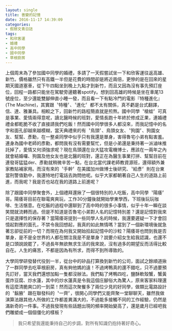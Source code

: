 ```yaml
---
layout: single
title: 善變的記憶
date: 2016-11-17 14:39:09
categories:
- 假掰文青日誌
tags:
- 和欣客運
- 婚禮
- 高中同學
- 國中同學
- 草根廚房
---
```


上個周末為了參加國中同學的婚禮，多請了一天假嘗試坐一下和欣客運往返高雄、新竹。價格雖然只有高鐵一半但是花費的時間卻是將近兩倍，更慘的是在回來的星期天國道塞車，從下午四點坐到晚上九點才到新竹，而且又因為沒有事先預訂座位，回程一路都只能坐在駕駛旁邊聽著spotify。想到回高雄的時候是坐在車尾13號座位，至少還能雙腳伸直小睡一發，而且看一下有點冷門的電影『特種進化』(The Machine)，其實跟〝特種〞、〝進化〞都不太有關係，真不虧是台式翻譯，信、達、雅兼具。相較之下，回新竹的路程簡直就是煎熬。國中同學〝槍蛙〞可真是事業、愛情兩得意呢，讀北醫時候的班對，愛情長跑十年終於修成正果，連婚禮禮金都乾脆不收了直接請我們吃飯！然而國中同學很多人都沒來，而我記憶中的名字和面孔卻越來越模糊，當天典禮來的有〝鳥頭〞、鳥頭女友、〝狗園〞、狗園女友、幫幫、彥勳，在一整桌同學中似乎只有我還是單身，害得魯宅小弟有點害羞。連身為國中老師的彥勳，都問我有沒有需要幫忙，但是小弟還是秉持著一派滷味推託掉了，愛情又何須強求呢？現在鳥頭還在台大猛攻電機博士，應該在一兩年之內就會結婚囉、狗園及他女友也是北醫的班對，還正在為醫生事業打拼、幫幫目前在連發哥猛猛der、彥勳就稍微辛苦一點，在台北當代課老師教資源班，還得額外兼家教貼補家用。而沒有來的〝手幹〞在美國加州做博士後研究、〝給彥〞則在台東當刑警值勤中，我還特地打電話去詢問他呢。似乎大家都朝著自己人生的道路上前進，而我呢？我是否也站在我的道路上前進呢？

除了跟國中同學聚會外，上個禮拜還揪了一個很特別的人吃飯，高中同學〝陽痿〞哥。陽痿哥目前在聯電爽爽玩，工作30分鐘後就開始學東學西，下班後玩玩咖啡、生活愜意。在吃飯的過程中還聊到了高中時的很多小事情，似乎十年一瞬在談笑間就流轉而過。但是不知道是否魯宅小弟對人名的記憶特別差？還是記憶對我來只是選擇性的保存著？當陽痿哥提到一些同學人名的時候，我還要遲疑一下才會回憶起對應的面孔，不禁令我回想起，我真的如此無情嗎？當到了一個新環境後就急著忘卻從前的一切？而現在為何我又開始拾起記憶中的沙粒？陽痿哥也問到我是否單身，是不是全世界的人都在關注我是不是單身？說要介紹女生給我認識，也還不是口頭說說罷了，不過長年無欲無求生活的我來說，沒有過多的期望反而活得比較自在。人生的痛苦，不都是因為有所求，而得不到所導致的。

大學同學研發替代役到一半，從台中的矽品打算換到新竹的公司，面試之餘順道揪了一群同學去吃草根廚房，真有夠他媽的遠！不過烤鴨真的還不錯吃，只不過要預先訂好，當天我們還想加點一隻都沒辦法。我們點了烤鴨四吃，鹽酥軟殼蟹，蟹黃蛋炸豆腐、炒水蓮，其中的炒水蓮真是令我這個庄腳俗大為驚人，原來客家料理還有這麼清脆爽口的一到菜！然而這次聚餐多了兩位少見的好同學，做類比電路設計的〝鬍腋〞跟在聯發科的〝一齊〞，很開心同學們又能齊聚一堂聊聊天，雖然我做演算法跟其他人所做的工作都差異滿大的，不過能多接觸不同的工作經驗，仍然是滿新奇的一件事。不過我發現有些話題出現的頻率開始變高了，還是歲月已經吧我們雕塑成一個個僵化的樣板？

>我只希望我還能秉持自己的步調，對所有知識仍抱持著好奇心。
